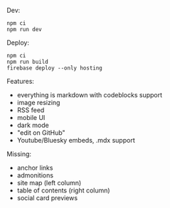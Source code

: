 Dev:

```
npm ci
npm run dev
```

Deploy:

```
npm ci
npm run build
firebase deploy --only hosting
```

Features:

- everything is markdown with codeblocks support
- image resizing
- RSS feed
- mobile UI
- dark mode
- "edit on GitHub"
- Youtube/Bluesky embeds, .mdx support

Missing:

- anchor links
- admonitions
- site map (left column)
- table of contents (right column)
- social card previews
